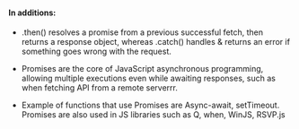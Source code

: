 #### In additions:

- .then() resolves a promise from a previous successful fetch, then returns a response object, whereas .catch() handles & returns an error if something goes wrong with the request.

- Promises are the core of JavaScript asynchronous programming, allowing multiple executions even while awaiting responses, such as when fetching API from a remote serverrr.

- Example of functions that use Promises are Async-await, setTimeout. Promises are also used in JS libraries such as Q, when, WinJS, RSVP.js
